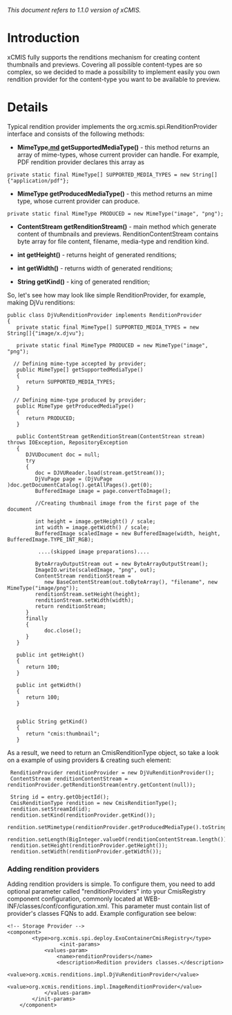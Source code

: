 _This document refers to 1.1.0 version of xCMIS._

# Introduction #

xCMIS fully supports the renditions mechanism for creating content thumbnails and previews. Covering all possible content-types are so complex, so we decided to made a possibility
to implement easily you own rendition provider for the content-type you want to be available to preview.


# Details #

Typical rendition provider implements the org.xcmis.spi.RenditionProvider interface and consists of the following methods:

  * **MimeType[.md](.md) getSupportedMediaType()** - this method returns an array of mime-types, whose current provider can handle. For example, PDF rendition provider declares this array as
```
private static final MimeType[] SUPPORTED_MEDIA_TYPES = new String[]{"application/pdf"};
```

  * **MimeType getProducedMediaType()** - this method returns an mime type, whose current provider can produce.
```
private static final MimeType PRODUCED = new MimeType("image", "png");
```

  * **ContentStream getRenditionStream()** - main method which generate content of thumbnails and previews. RenditionContentStream contains byte array for file content, filename, media-type and rendition kind.

  * **int getHeight()** - returns height of generated renditions;

  * **int getWidth()** - returns width of generated renditions;

  * **String getKind()** - king of generated rendition;

So, let's see how may look like simple RenditionProvider, for example, making DjVu renditions:
```
public class DjVuRenditionProvider implements RenditionProvider
{
   private static final MimeType[] SUPPORTED_MEDIA_TYPES = new String[]{"image/x.djvu"}; 

   private static final MimeType PRODUCED = new MimeType("image", "png");

  // Defining mime-type accepted by provider;
   public MimeType[] getSupportedMediaType()
   {
      return SUPPORTED_MEDIA_TYPES;
   }

  // Defining mime-type produced by provider;
   public MimeType getProducedMediaType()
   {
      return PRODUCED;
   }

   public ContentStream getRenditionStream(ContentStrean stream) throws IOException, RepositoryException
   {
      DJVUDocument doc = null;
      try
      {
         doc = DJVUReader.load(stream.getStream());
         DjVuPage page = (DjVuPage )doc.getDocumentCatalog().getAllPages().get(0);
         BufferedImage image = page.convertToImage();
 
         //Creating thumbnail image from the first page of the document

         int height = image.getHeight() / scale;
         int width = image.getWidth() / scale;
         BufferedImage scaledImage = new BufferedImage(width, height, BufferedImage.TYPE_INT_RGB);

          ....(skipped image preparations).... 

         ByteArrayOutputStream out = new ByteArrayOutputStream();
         ImageIO.write(scaledImage, "png", out);
         ContentStream renditionStream =
            new BaseContentStream(out.toByteArray(), "filename", new MimeType("image/png"));
         renditionStream.setHeight(height);
         renditionStream.setWidth(width);
         return renditionStream;
      }
      finally
      {
            doc.close();
      }
   }

   public int getHeight()
   {
      return 100;
   }

   public int getWidth()
   {
      return 100;
   }


   public String getKind()
   {
      return "cmis:thumbnail";
   }

```

As a result, we need to return an CmisRenditionType object, so take a look on a example of using providers & creating such element:
```
 RenditionProvider renditionProvider = new DjVuRenditionProvider();
 ContentStream renditionContentStream = renditionProvider.getRenditionStream(entry.getContent(null));

 String id = entry.getObjectId();
 CmisRenditionType rendition = new CmisRenditionType();
 rendition.setStreamId(id);
 rendition.setKind(renditionProvider.getKind());
 rendition.setMimetype(renditionProvider.getProducedMediaType().toString());
 rendition.setLength(BigInteger.valueOf(renditionContentStream.length()));
 rendition.setHeight(renditionProvider.getHeight());
 rendition.setWidth(renditionProvider.getWidth());
```


### Adding rendition providers ###

Adding rendition providers is simple. To configure them, you need to add optional parameter called "renditionProviders" into your CmisRegistry component configuration, commonly located at WEB-INF/classes/conf/configuration.xml. This parameter must contain list of provider's classes FQNs to add. Example configuration see below:
```
<!-- Storage Provider -->
<component>
		<type>org.xcmis.spi.deploy.ExoContainerCmisRegistry</type>
                 <init-params>
			<values-param>
				<name>renditionProviders</name>
				<description>Redition providers classes.</description>
				<value>org.xcmis.renditions.impl.DjVuRenditionProvider</value>
				<value>org.xcmis.renditions.impl.ImageRenditionProvider</value>
			</values-param>
		</init-params>
	</component>
```